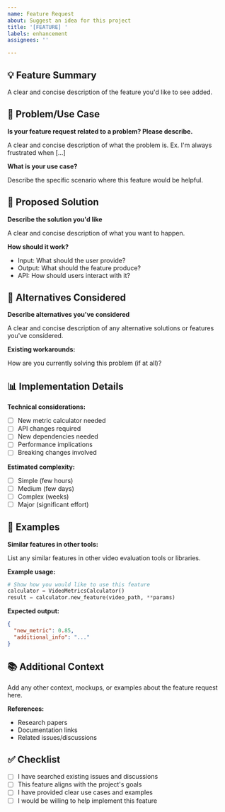 ```yaml
---
name: Feature Request
about: Suggest an idea for this project
title: '[FEATURE] '
labels: enhancement
assignees: ''

---
```


## 💡 Feature Summary

A clear and concise description of the feature you'd like to see added.

## 🎯 Problem/Use Case

**Is your feature request related to a problem? Please describe.**

A clear and concise description of what the problem is. Ex. I'm always frustrated when [...]

**What is your use case?**

Describe the specific scenario where this feature would be helpful.

## 🚀 Proposed Solution

**Describe the solution you'd like**

A clear and concise description of what you want to happen.

**How should it work?**
- Input: What should the user provide?
- Output: What should the feature produce?
- API: How should users interact with it?

## 🔄 Alternatives Considered

**Describe alternatives you've considered**

A clear and concise description of any alternative solutions or features you've considered.

**Existing workarounds:**

How are you currently solving this problem (if at all)?

## 📊 Implementation Details

**Technical considerations:**
- [ ] New metric calculator needed
- [ ] API changes required
- [ ] New dependencies needed
- [ ] Performance implications
- [ ] Breaking changes involved

**Estimated complexity:**
- [ ] Simple (few hours)
- [ ] Medium (few days)
- [ ] Complex (weeks)
- [ ] Major (significant effort)

## 🌟 Examples

**Similar features in other tools:**

List any similar features in other video evaluation tools or libraries.

**Example usage:**
```python
# Show how you would like to use this feature
calculator = VideoMetricsCalculator()
result = calculator.new_feature(video_path, **params)
```

**Expected output:**
```json
{
  "new_metric": 0.85,
  "additional_info": "..."
}
```

## 📚 Additional Context

Add any other context, mockups, or examples about the feature request here.

**References:**
- Research papers
- Documentation links
- Related issues/discussions

## ✅ Checklist

- [ ] I have searched existing issues and discussions
- [ ] This feature aligns with the project's goals
- [ ] I have provided clear use cases and examples
- [ ] I would be willing to help implement this feature